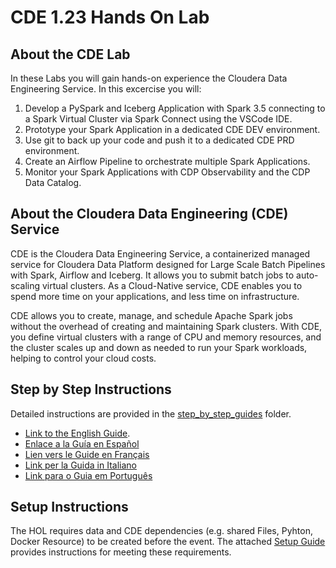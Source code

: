 # CDE 1.23 Hands On Lab

## About the CDE Lab

In these Labs you will gain hands-on experience the Cloudera Data Engineering Service. In this excercise you will:

1. Develop a PySpark and Iceberg Application with Spark 3.5 connecting to a Spark Virtual Cluster via Spark Connect using the VSCode IDE.
2. Prototype your Spark Application in a dedicated CDE DEV environment.
3. Use git to back up your code and push it to a dedicated CDE PRD environment.
4. Create an Airflow Pipeline to orchestrate multiple Spark Applications.
5. Monitor your Spark Applications with CDP Observability and the CDP Data Catalog.

## About the Cloudera Data Engineering (CDE) Service

CDE is the Cloudera Data Engineering Service, a containerized managed service for Cloudera Data Platform designed for Large Scale Batch Pipelines with Spark, Airflow and Iceberg. It allows you to submit batch jobs to auto-scaling virtual clusters. As a Cloud-Native service, CDE enables you to spend more time on your applications, and less time on infrastructure.

CDE allows you to create, manage, and schedule Apache Spark jobs without the overhead of creating and maintaining Spark clusters. With CDE, you define virtual clusters with a range of CPU and memory resources, and the cluster scales up and down as needed to run your Spark workloads, helping to control your cloud costs.

## Step by Step Instructions

Detailed instructions are provided in the [step_by_step_guides](https://github.com/pdefusco/CDE_123_HOL/tree/main/step_by_step_guides/english) folder.

* [Link to the English Guide](https://github.com/pdefusco/CDE_123_HOL/tree/main/step_by_step_guides/english).
* [Enlace a la Guía en Español]()
* [Lien vers le Guide en Français]()
* [Link per la Guida in Italiano]()
* [Link para o Guia em Português]()

## Setup Instructions

The HOL requires data and CDE dependencies (e.g. shared Files, Pyhton, Docker Resource) to be created before the event. The attached [Setup Guide]() provides instructions for meeting these requirements.

